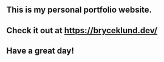 ## This is my personal portfolio website.
## Check it out at https://bryceklund.dev/
## Have a great day!

